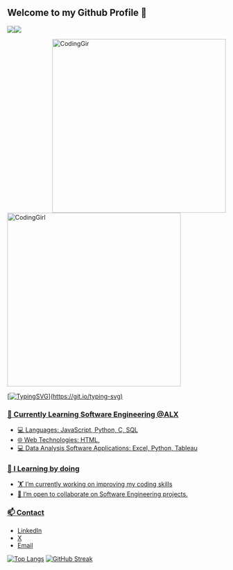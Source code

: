 ## Welcome to my Github Profile 👋 

![](https://komarev.com/ghpvc/?username=adeakin&style=for-the-badge&color=blue&labelColor=000000)<a href="https://www.github.com/adeakin" target="_blank" rel="noreferrer"><img
src="https://img.shields.io/github/followers/adeakin?logo=github&style=for-the-badge&color=0C7DBE&labelColor=000000" />

<img align= "right" alt="CodingGir" width="400" src="https://static.tildacdn.com/tild3034-6434-4663-b733-383065653832/Ver3.gif">
<img align= "center" alt="CodingGirl" width="400" src="https://mir-s3-cdn-cf.behance.net/project_modules/disp/601014116770475.6068beff4640a.gif">

[![TypingSVG](https://readme-typing-svg.demolab.com?lines=Hello!+Welcome+to+my+Github+Profile;My+name+is+Abimbola+Esther+Akinshilo;I+am+a+Data+Analyst.;I+am+passionate+about+programming.;I+am+tech+savvy.;I'm+open+to+new+ideas+on+IT+technology.)](https://git.io/typing-svg)

### 🌱 Currently Learning Software Engineering @ALX   
- 💻 Languages: JavaScript, Python, C, SQL <br>
- 🌐 Web Technologies: HTML,
- 💻 Data Analysis Software Applications: Excel, Python, Tableau
### 🥇 I Learning by doing
* 🏋️ I’m currently working on improving my coding skills <br>
* 👭 I’m open to collaborate on Software Engineering projects. <br>
### 📫 Contact
* [LinkedIn](https://www.linkedin.com/in/abimbola-akinshilo-a47059b9/)
* [X](https://twitter.com/EAakinshilo)
* [Email](mailto:abimbolaakinshilo@gmail.com)


[![Top Langs](https://github-readme-stats.vercel.app/api/top-langs/?username=Adeakin&theme=radical)](https://github.com/Adeakin/github-readme-stats)
[![GitHub Streak](https://streak-stats.demolab.com/?user=Adeakin&theme=dark)](https://git.io/streak-stats)
